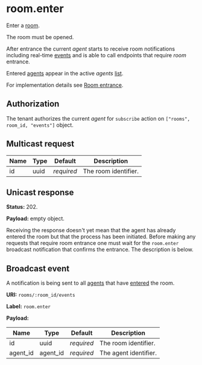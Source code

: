# room.enter

Enter a [room](../room.md#room).

The room must be opened.

After entrance the current _agent_ starts to receive room notifications including real-time
[events](../event.md#event) and is able to call endpoints that require _room_ entrance.

Entered [agents](../agent.md#agent) appear in the active _agents_ [list](../agent/list.md).

For implementation details see [Room entrance](../../impl/room_entrance.md).

## Authorization

The tenant authorizes the current _agent_ for `subscribe` action on
`["rooms", room_id, "events"]` object.

## Multicast request

Name | Type | Default    | Description
---- | ---- | ---------- | --------------------
id   | uuid | _required_ | The room identifier.

## Unicast response

**Status:** 202.

**Payload:** empty object.

Receiving the response doesn't yet mean that the agent has already entered the room but that
the process has been initiated. Before making any requests that require room entrance one must wait
for the `room.enter` broadcast notification that confirms the entrance. The description is below.

## Broadcast event

A notification is being sent to all [agents](../agent.md#agent) that have
[entered](../room/enter.md) the room.

**URI:** `rooms/:room_id/events`

**Label:** `room.enter`

**Payload:**

Name     | Type     | Default    | Description
-------- | -------- | ---------- | --------------------
id       | uuid     | _required_ | The room identifier.
agent_id | agent_id | _required_ | The agent identifier.
